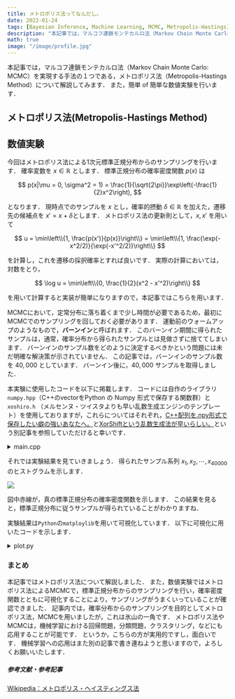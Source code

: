 ```yaml
---
title: メトロポリス法ってなんだし。
date: 2022-01-24
tags: [Bayesian Inference, Machine Learning, MCMC, Metropolis-Hastings]
description: "本記事では，マルコフ連鎖モンテカルロ法（Markov Chain Monte Carlo: MCMC）を実現する手法の１つである，メトロポリス法（Metropolis-Hastings Method）について解説してみます．また，数値実験を行います．"
math: true
image: "/image/profile.jpg"
---
```


本記事では，マルコフ連鎖モンテカルロ法（Markov Chain Monte Carlo: MCMC）を実現する手法の１つである，メトロポリス法（Metropolis-Hastings Method）について解説してみます．
また，簡単 of 簡単な数値実験を行います．

## メトロポリス法(Metropolis-Hastings Method)

## 数値実験
今回はメトロポリス法による1次元標準正規分布からのサンプリングを行います．
確率変数を $x\in\mathbb R$ とします．
標準正規分布の確率密度関数 $p(x)$ は

$$
    p(x|\mu = 0, \sigma^2 = 1) = \frac{1}{\sqrt{2\pi}}\exp\left(-\frac{1}{2}x^2\right),
$$

となります．
現時点でのサンプルを $x$ とし，確率的摂動 $\delta\in\mathbb R$ を加えた，遷移先の候補点を $x' = x + \delta$とします．
メトロポリス法の更新則として，$x,x'$ を用いて

$$
    u = \min\left\\{1, \frac{p(x')}{p(x)}\right\\} = \min\left\\{1, \frac{\exp(-x^2/2)}{\exp(-x'^2/2)}\right\\}
$$

を計算し，これを遷移の採択確率とすれば良いです．
実際の計算においては，対数をとり，

$$
    \log u = \min\left\\{0, \frac{1}{2}(x^2 - x'^2)\right\\}
$$

を用いて計算すると実装が簡単になりますので，本記事ではこちらを用います．

MCMCにおいて，定常分布に落ち着くまで少し時間が必要であるため，最初にMCMCでのサンプリングを回しておく必要があります．
運動前のウォームアップのようなもので，**バーンイン**と呼ばれます．
このバーンイン期間に得られたサンプルは，通常，確率分布から得られたサンプルとは見做さずに捨ててしまいます．
バーンインのサンプル数をどのように決定するべきかという問題には未だ明確な解決策が示されていません．
この記事では，バーンインのサンプル数を $40,000$ としています．
バーンイン後に，$40,000$ サンプルを取得しました．

本実験に使用したコードを以下に掲載します．
コードには自作のライブラリ `numpy.hpp`（C++のvectorをPython の Numpy 形式で保存する関数群）と `xoshiro.h` （メルセンヌ・ツイスタよりも早い乱数生成エンジンのテンプレート）を使用しておりますが，これらについてはそれぞれ，[C++配列を.npy形式で保存したい癖の強いあなたへ。](../c++2npy)と[XorShiftという乱数生成法が早いらしい。](../xorshiro)という別記事を参照していただけると幸いです．

<details>
<summary>main.cpp</summary>

```C++:main.cpp
#include<bits/stdc++.h>
#include"include/numpy.hpp" //C++ vector を .npy 形式で保存するためのライブラリ
#include"include/xoshiro.h" //乱数生成エンジンのライブラリ

using namespace std;
using rng_type = xoshiro::rng128pp;

const int BURNIN_NUM = 40000; //バーンイン数
const int SAMPLE_NUM = 40000; //サンプリング数
const int seed = 2021; //乱数シード

/** ２乗を返す関数 */
inline float pow2(float x){
    return x * x;
}

/** 実験結果を保持する構造体 */
struct Result{
    
    //MCMCで得られたサンプルを格納するvector
    vector<float>sample;

    Result(){
        sample = vector<float>(SAMPLE_NUM);
    }

    //sampleを保存
    void dump(){
        SaveNpy("result/sample.npy", sample);
    }
};

/** Metropolis-Hastings法 の構造体 */
struct Metropolis_Hastings{
    
    //結果を格納する構造体
    Result result;

    //サンプルを表す変数 
    float sample;
    //ステップサイズの粒度を決定する変数
    float step_size;

    //乱数生成エンジン
    rng_type rng;
    
    //遷移の採択を決定する区間[0, 1]の一様分布に従う乱数
    uniform_real_distribution<float>dist;
    //確率的な摂動を表す区間[-1, 1]の一様分布に従う乱数
    uniform_real_distribution<float>step;

    /** コンストラクタ：各変数を初期化 */
    Metropolis_Hastings(){

        result = Result();

        rng = rng_type(seed);
        dist = uniform_real_distribution<float>(0.0f, 1.0f);
        step = uniform_real_distribution<float>(-1.0f, 1.0f);

        sample = dist(rng);
        step_size = 0.5;
    }

    //Matropolis-Hastings法によるMCMCを実行する関数
    void mcmc(){
        
        //閾値の対数
        float log_thr;

        //バーンインサンプリングを実行
        printf("mcmc: Start Burn in phase...\n");
        for(int i = 0; i < BURNIN_NUM; ++i){
            //確率的な摂動
            float delta = step_size * step(rng);
            //遷移の候補点
            float candidate = sample + delta;
            //閾値を計算
            log_thr = 0.5f * (pow2(sample) - pow2(candidate));
            //遷移を採択するのか判定
            if(log(dist(rng)) < log_thr){
                sample = candidate;
            }
        }

        //サンプリングを実行
        printf("mcmc: Start Sampling phase...\n");
        for(int i = 0; i < SAMPLE_NUM; ++i){
            //確率的な摂動
            float delta = step_size * step(rng);
            // 遷移の候補点
            float candidate = sample + delta;
            //閾値の計算
            log_thr = 0.5f * (pow2(sample) - pow2(candidate));
            //遷移を採択するのか判定
            if(log(dist(rng)) < log_thr){
                sample = candidate;
            }
            //結果の格納
            result.sample[i] = sample;
        }

        printf("mcmc: Done.\n");

        //結果を保存
        result.dump();

        printf("mcmc: Finish dumping samples.\n");
    }

};

int main(){
    Metropolis_Hastings model;
    model.mcmc();
    return 0;
}
```
</details>


それでは実験結果を見ていきましょう．
得られたサンプル系列 $x_1,x_2,\cdots, x_{40000}$ のヒストグラムを示します．

![](/image/Metropolis_Hastings_1.png)

図中赤線が，真の標準正規分布の確率密度関数を示します．
この結果を見ると，標準正規分布に従うサンプルが得られていることがわかりますね．

実験結果は`Python`の`matploylib`を用いて可視化しています．
以下に可視化に用いたコードを示します．

<details>
<summary>plot.py</summary>

```Python:plot.py
import numpy as np
from matplotlib import pyplot as plt

# 実験で得られたサンプリングを読み込む
sample = np.load("result/sample.npy")

# 適当に区間をとる
x = np.linspace(-4.0, 4.0, 300)
# 標準正規分布の確率密度関数
pdf = np.exp(-0.5 * x * x) / np.sqrt(2.0 * np.pi)

# 以下，実験結果の描写
fig = plt.figure(figsize = (6, 4), dpi = 300)
ax = fig.add_subplot(111)
ax.grid()
ax.set_xlim(-4.0, 4.0)
ax.set_ylim(0.0, 0.45)
ax.set_xlabel("$x$", fontsize = 16)
ax.set_ylabel("Probability Density", fontsize = 16)

# 標準正規分布の確率密度関数の描写
ax.plot(x, pdf, label = "Gaussian PDF", color = "red", lw = 2, alpha = 0.75)
ax.legend(fontsize = 14, loc = 1)

# 得られたサンプルのヒストグラムを描写
ax_ = ax.twinx()
ax_.hist(sample, bins = 100, alpha = 0.5, range = (-4.0, 4.0))
ax_.set_ylabel("Frequency", fontsize = 16)
```
</details>

### まとめ
本記事ではメトロポリス法について解説しました．
また，数値実験ではメトロポリス法によるMCMCで，標準正規分布からのサンプリングを行い，確率密度関数とともに可視化することにより，サンプリングがうまくいっていることが確認できました．
記事内では，確率分布からのサンプリングを目的としてメトロポリス法，MCMCを用いましたが，これは氷山の一角です．
メトロポリス法やMCMCは，機械学習における回帰問題，分類問題，クラスタリング，などにも応用することが可能です．
というか，こちらの方が実用的ですし，面白いです．
機械学習への応用はまた別の記事で書き連ねようと思いますので，よろしくお願いいたします．

##### 参考文献・参考記事
[Wikipedia：メトロポリス・ヘイスティングス法](https://ja.wikipedia.org/wiki/%E3%83%A1%E3%83%88%E3%83%AD%E3%83%9D%E3%83%AA%E3%82%B9%E3%83%BB%E3%83%98%E3%82%A4%E3%82%B9%E3%83%86%E3%82%A3%E3%83%B3%E3%82%B0%E3%82%B9%E6%B3%95)